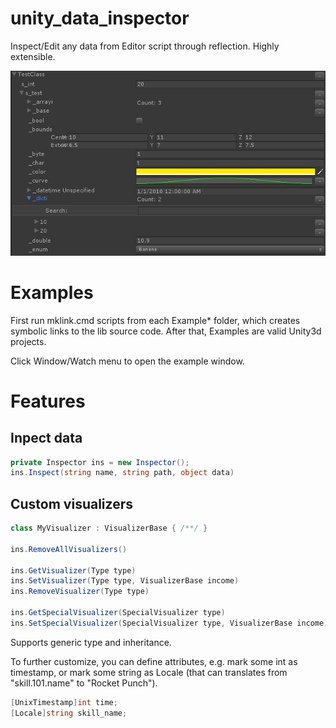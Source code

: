# unity_data_inspector
Inspect/Edit any data from Editor script through reflection. Highly extensible.

![feature.jpg](feature.jpg)

# Examples

First run mklink.cmd scripts from each Example* folder, which creates symbolic links to the lib source code. After that, Examples are valid Unity3d projects.

Click Window/Watch menu to open the example window.

# Features

## Inpect data

```c#
private Inspector ins = new Inspector();
ins.Inspect(string name, string path, object data)
```

## Custom visualizers

```c#
class MyVisualizer : VisualizerBase { /**/ }

ins.RemoveAllVisualizers()

ins.GetVisualizer(Type type)
ins.SetVisualizer(Type type, VisualizerBase income)
ins.RemoveVisualizer(Type type)

ins.GetSpecialVisualizer(SpecialVisualizer type)
ins.SetSpecialVisualizer(SpecialVisualizer type, VisualizerBase income)
```
Supports generic type and inheritance.  

To further customize, you can define attributes, e.g. mark some int as timestamp, or mark some string as Locale (that can translates from "skill.101.name" to  "Rocket Punch").

```c#
[UnixTimestamp]int time;
[Locale]string skill_name;
```
